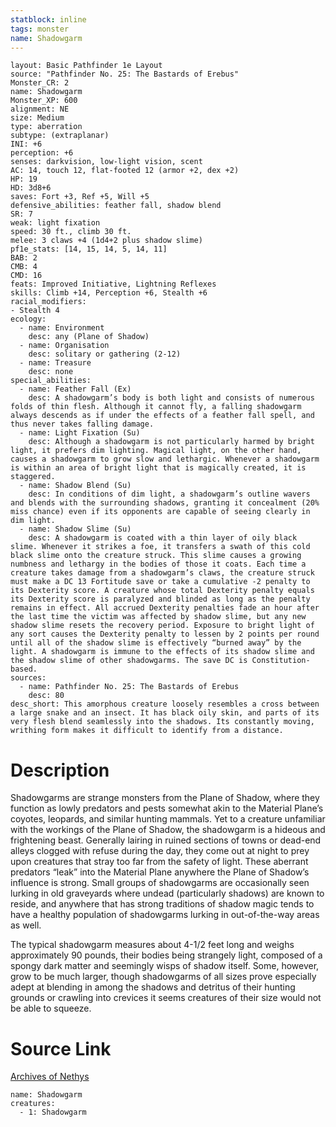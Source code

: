 ```yaml
---
statblock: inline
tags: monster
name: Shadowgarm
---
```

```statblock
layout: Basic Pathfinder 1e Layout
source: "Pathfinder No. 25: The Bastards of Erebus"
Monster_CR: 2
name: Shadowgarm
Monster_XP: 600
alignment: NE
size: Medium
type: aberration
subtype: (extraplanar)
INI: +6
perception: +6
senses: darkvision, low-light vision, scent
AC: 14, touch 12, flat-footed 12 (armor +2, dex +2)
HP: 19
HD: 3d8+6
saves: Fort +3, Ref +5, Will +5
defensive_abilities: feather fall, shadow blend
SR: 7
weak: light fixation
speed: 30 ft., climb 30 ft.
melee: 3 claws +4 (1d4+2 plus shadow slime)
pf1e_stats: [14, 15, 14, 5, 14, 11]
BAB: 2
CMB: 4
CMD: 16
feats: Improved Initiative, Lightning Reflexes
skills: Climb +14, Perception +6, Stealth +6
racial_modifiers:
- Stealth 4
ecology:
  - name: Environment
    desc: any (Plane of Shadow)
  - name: Organisation
    desc: solitary or gathering (2-12)
  - name: Treasure
    desc: none
special_abilities:
  - name: Feather Fall (Ex)
    desc: A shadowgarm’s body is both light and consists of numerous folds of thin flesh. Although it cannot fly, a falling shadowgarm always descends as if under the effects of a feather fall spell, and thus never takes falling damage.
  - name: Light Fixation (Su)
    desc: Although a shadowgarm is not particularly harmed by bright light, it prefers dim lighting. Magical light, on the other hand, causes a shadowgarm to grow slow and lethargic. Whenever a shadowgarm is within an area of bright light that is magically created, it is staggered.
  - name: Shadow Blend (Su)
    desc: In conditions of dim light, a shadowgarm’s outline wavers and blends with the surrounding shadows, granting it concealment (20% miss chance) even if its opponents are capable of seeing clearly in dim light.
  - name: Shadow Slime (Su)
    desc: A shadowgarm is coated with a thin layer of oily black slime. Whenever it strikes a foe, it transfers a swath of this cold black slime onto the creature struck. This slime causes a growing numbness and lethargy in the bodies of those it coats. Each time a creature takes damage from a shadowgarm’s claws, the creature struck must make a DC 13 Fortitude save or take a cumulative -2 penalty to its Dexterity score. A creature whose total Dexterity penalty equals its Dexterity score is paralyzed and blinded as long as the penalty remains in effect. All accrued Dexterity penalties fade an hour after the last time the victim was affected by shadow slime, but any new shadow slime resets the recovery period. Exposure to bright light of any sort causes the Dexterity penalty to lessen by 2 points per round until all of the shadow slime is effectively “burned away” by the light. A shadowgarm is immune to the effects of its shadow slime and the shadow slime of other shadowgarms. The save DC is Constitution-based.
sources:
  - name: Pathfinder No. 25: The Bastards of Erebus
    desc: 80
desc_short: This amorphous creature loosely resembles a cross between a large snake and an insect. It has black oily skin, and parts of its very flesh blend seamlessly into the shadows. Its constantly moving, writhing form makes it difficult to identify from a distance.
```
# Description
Shadowgarms are strange monsters from the Plane of Shadow, where they function as lowly predators and pests somewhat akin to the Material Plane’s coyotes, leopards, and similar hunting mammals. Yet to a creature unfamiliar with the workings of the Plane of Shadow, the shadowgarm is a hideous and frightening beast. Generally lairing in ruined sections of towns or dead-end alleys clogged with refuse during the day, they come out at night to prey upon creatures that stray too far from the safety of light. These aberrant predators “leak” into the Material Plane anywhere the Plane of Shadow’s influence is strong. Small groups of shadowgarms are occasionally seen lurking in old graveyards where undead (particularly shadows) are known to reside, and anywhere that has strong traditions of shadow magic tends to have a healthy population of shadowgarms lurking in out-of-the-way areas as well.

The typical shadowgarm measures about 4-1/2 feet long and weighs approximately 90 pounds, their bodies being strangely light, composed of a spongy dark matter and seemingly wisps of shadow itself. Some, however, grow to be much larger, though shadowgarms of all sizes prove especially adept at blending in among the shadows and detritus of their hunting grounds or crawling into crevices it seems creatures of their size would not be able to squeeze.
# Source Link
[Archives of Nethys](https://aonprd.com/MonsterDisplay.aspx?ItemName=Shadowgarm)
```encounter-table
name: Shadowgarm
creatures:
  - 1: Shadowgarm
```
